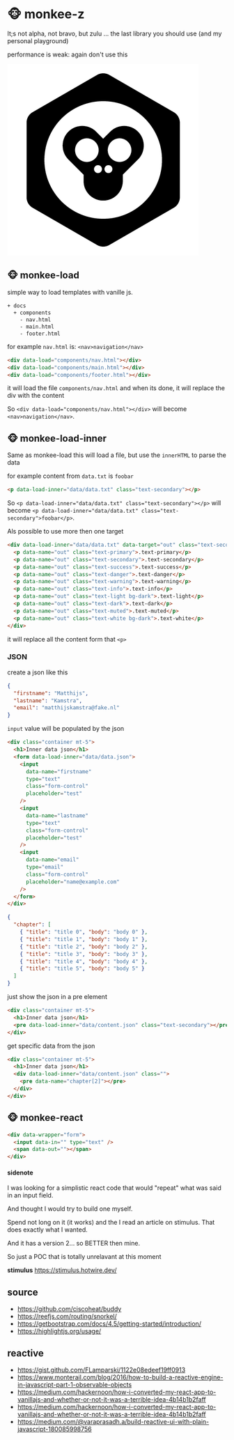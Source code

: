 # 🐵 monkee-z

It;s not alpha, not bravo, but zulu ... the last library you should use (and my personal playground)

performance is weak: again don't use this

![](icon.png)

## 🐵 monkee-load

simple way to load templates with vanille js.

```
+ docs
  + components
    - nav.html
    - main.html
    - footer.html
```

for example `nav.html` is: `<nav>navigation</nav>`

```html
<div data-load="components/nav.html"></div>
<div data-load="components/main.html"></div>
<div data-load="components/footer.html"></div>
```

it will load the file `components/nav.html` and when its done, it will replace the div with the content

So `<div data-load="components/nav.html"></div>` will become `<nav>navigation</nav>`.

## 🐵 monkee-load-inner

Same as monkee-load this will load a file, but use the `innerHTML` to parse the data

for example content from `data.txt` is `foobar`

```html
<p data-load-inner="data/data.txt" class="text-secondary"></p>
```

So `<p data-load-inner="data/data.txt" class="text-secondary"></p>` will become `<p data-load-inner="data/data.txt" class="text-secondary">foobar</p>`.

Als possible to use more then one target

```html
<div data-load-inner="data/data.txt" data-target="out" class="text-secondary">
  <p data-name="out" class="text-primary">.text-primary</p>
  <p data-name="out" class="text-secondary">.text-secondary</p>
  <p data-name="out" class="text-success">.text-success</p>
  <p data-name="out" class="text-danger">.text-danger</p>
  <p data-name="out" class="text-warning">.text-warning</p>
  <p data-name="out" class="text-info">.text-info</p>
  <p data-name="out" class="text-light bg-dark">.text-light</p>
  <p data-name="out" class="text-dark">.text-dark</p>
  <p data-name="out" class="text-muted">.text-muted</p>
  <p data-name="out" class="text-white bg-dark">.text-white</p>
</div>
```

it will replace all the content form that `<p>`

### JSON

create a json like this

```json
{
  "firstname": "Matthijs",
  "lastname": "Kamstra",
  "email": "matthijskamstra@fake.nl"
}
```

`input` value will be populated by the json

```html
<div class="container mt-5">
  <h1>Inner data json</h1>
  <form data-load-inner="data/data.json">
    <input
      data-name="firstname"
      type="text"
      class="form-control"
      placeholder="test"
    />
    <input
      data-name="lastname"
      type="text"
      class="form-control"
      placeholder="test"
    />
    <input
      data-name="email"
      type="email"
      class="form-control"
      placeholder="name@example.com"
    />
  </form>
</div>
```

```json
{
  "chapter": [
    { "title": "title 0", "body": "body 0" },
    { "title": "title 1", "body": "body 1" },
    { "title": "title 2", "body": "body 2" },
    { "title": "title 3", "body": "body 3" },
    { "title": "title 4", "body": "body 4" },
    { "title": "title 5", "body": "body 5" }
  ]
}
```

just show the json in a pre element

```html
<div class="container mt-5">
  <h1>Inner data json</h1>
  <pre data-load-inner="data/content.json" class="text-secondary"></pre>
</div>
```

get specific data from the json

```html
<div class="container mt-5">
  <h1>Inner data json</h1>
  <div data-load-inner="data/content.json" class="">
    <pre data-name="chapter[2]"></pre>
  </div>
</div>
```

## 🐵 monkee-react

```html
<div data-wrapper="form">
  <input data-in="" type="text" />
  <span data-out=""></span>
</div>
```

#### sidenote

I was looking for a simplistic react code that would "repeat" what was said in an input field.

And thought I would try to build one myself.

Spend not long on it (it works) and the I read an article on stimulus. That does exactly what I wanted.

And it has a version 2... so BETTER then mine.

So just a POC that is totally unrelavant at this moment

**stimulus** https://stimulus.hotwire.dev/

## source

- https://github.com/ciscoheat/buddy
- https://reefjs.com/routing/snorkel/
- https://getbootstrap.com/docs/4.5/getting-started/introduction/
- https://highlightjs.org/usage/

## reactive

- https://gist.github.com/FLamparski/1122e08edeef19ff0913
- https://www.monterail.com/blog/2016/how-to-build-a-reactive-engine-in-javascript-part-1-observable-objects
- https://medium.com/hackernoon/how-i-converted-my-react-app-to-vanillajs-and-whether-or-not-it-was-a-terrible-idea-4b14b1b2faff
- https://medium.com/hackernoon/how-i-converted-my-react-app-to-vanillajs-and-whether-or-not-it-was-a-terrible-idea-4b14b1b2faff
- https://medium.com/@varaprasadh.a/build-reactive-ui-with-plain-javascript-180085998756

